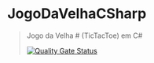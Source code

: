 # JogoDaVelhaCSharp
> Jogo da Velha # (TicTacToe) em C#
>
> [![Quality Gate Status](https://sonarcloud.io/api/project_badges/measure?project=samorysundjata_JogoDaVelhaCSharp&metric=alert_status)](https://sonarcloud.io/summary/new_code?id=samorysundjata_JogoDaVelhaCSharp)
